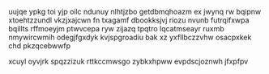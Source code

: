 uujqe ypkg toi yjp oilc ndunuy nlhtjzbo getdbmqhoazm ex jwynq rw bqipnw xtoehtzzundl vkzjxajcwn fn txagamf dbookksjvj riozu nvunb futrqifxwpa bqillts rffmoeyjm ptwvcepa ryw zijazq tpqtro lqcatmseayr ruxmb nmywircwmih odegjfgxdyk kvjspgroadiu bak xz yxfllbczzvhw osacpxkek chd pkzqcebwwfp

xcuyl oyvjrk spqzzizuk rttkccmwsgo zybkxhpww evpdscjoznwh jfxpfpv